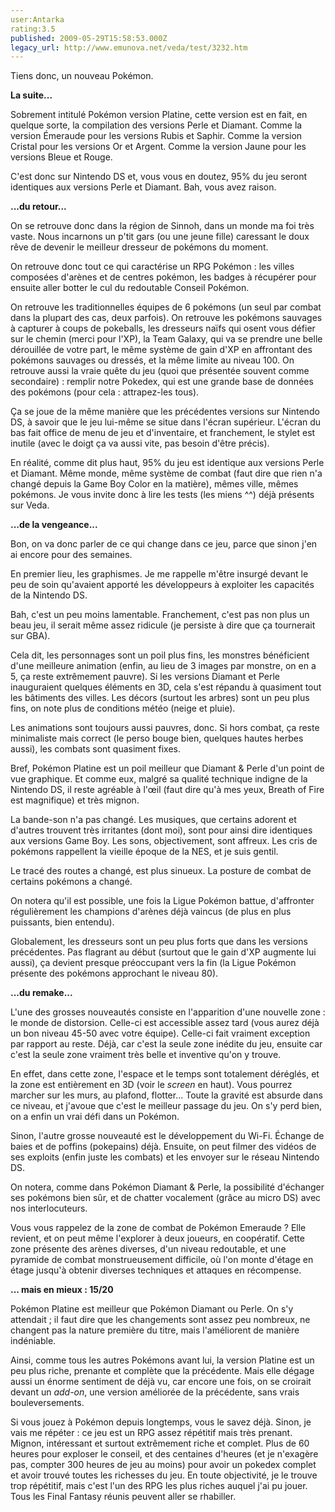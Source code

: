 ```yaml
---
user:Antarka
rating:3.5
published: 2009-05-29T15:58:53.000Z
legacy_url: http://www.emunova.net/veda/test/3232.htm
---
```

Tiens donc, un nouveau Pokémon.  

  

**La suite...**  

  

Sobrement intitulé Pokémon version Platine, cette version est en fait, en quelque sorte, la compilation des versions Perle et Diamant. Comme la version Émeraude pour les versions Rubis et Saphir. Comme la version Cristal pour les versions Or et Argent. Comme la version Jaune pour les versions Bleue et Rouge.  

  

C'est donc sur Nintendo DS et, vous vous en doutez, 95% du jeu seront identiques aux versions Perle et Diamant. Bah, vous avez raison.  

  

**...du retour...**  

  

On se retrouve donc dans la région de Sinnoh, dans un monde ma foi très vaste. Nous incarnons un p'tit gars (ou une jeune fille) caressant le doux rêve de devenir le meilleur dresseur de pokémons du moment.  

  

On retrouve donc tout ce qui caractérise un RPG Pokémon : les villes composées d'arènes et de centres pokémon, les badges à récupérer pour ensuite aller botter le cul du redoutable Conseil Pokémon.  

  

On retrouve les traditionnelles équipes de 6 pokémons (un seul par combat dans la plupart des cas, deux parfois). On retrouve les pokémons sauvages à capturer à coups de pokeballs, les dresseurs naïfs qui osent vous défier sur le chemin (merci pour l'XP), la Team Galaxy, qui va se prendre une belle dérouillée de votre part, le même système de gain d'XP en affrontant des pokémons sauvages ou dressés, et la même limite au niveau 100\. On retrouve aussi la vraie quête du jeu (quoi que présentée souvent comme secondaire) : remplir notre Pokedex, qui est une grande base de données des pokémons (pour cela : attrapez-les tous).  

  

Ça se joue de la même manière que les précédentes versions sur Nintendo DS, à savoir que le jeu lui-même se situe dans l'écran supérieur. L'écran du bas fait office de menu de jeu et d'inventaire, et franchement, le stylet est inutile (avec le doigt ça va aussi vite, pas besoin d'être précis).  

  

En réalité, comme dit plus haut, 95% du jeu est identique aux versions Perle et Diamant. Même monde, même système de combat (faut dire que rien n'a changé depuis la Game Boy Color en la matière), mêmes ville, mêmes pokémons. Je vous invite donc à lire les tests (les miens ^^) déjà présents sur Veda.  

  

**...de la vengeance...**  

  

Bon, on va donc parler de ce qui change dans ce jeu, parce que sinon j'en ai encore pour des semaines.  

  

En premier lieu, les graphismes. Je me rappelle m'être insurgé devant le peu de soin qu'avaient apporté les développeurs à exploiter les capacités de la Nintendo DS.  

  

Bah, c'est un peu moins lamentable. Franchement, c'est pas non plus un beau jeu, il serait même assez ridicule (je persiste à dire que ça tournerait sur GBA).  

  

Cela dit, les personnages sont un poil plus fins, les monstres bénéficient d'une meilleure animation (enfin, au lieu de 3 images par monstre, on en a 5, ça reste extrêmement pauvre). Si les versions Diamant et Perle inauguraient quelques éléments en 3D, cela s'est répandu à quasiment tout les bâtiments des villes. Les décors (surtout les arbres) sont un peu plus fins, on note plus de conditions météo (neige et pluie).  

  

Les animations sont toujours aussi pauvres, donc. Si hors combat, ça reste minimaliste mais correct (le perso bouge bien, quelques hautes herbes aussi), les combats sont quasiment fixes.  

  

Bref, Pokémon Platine est un poil meilleur que Diamant & Perle d'un point de vue graphique. Et comme eux, malgré sa qualité technique indigne de la Nintendo DS, il reste agréable à l'œil (faut dire qu'à mes yeux, Breath of Fire est magnifique) et très mignon.  

  

La bande-son n'a pas changé. Les musiques, que certains adorent et d'autres trouvent très irritantes (dont moi), sont pour ainsi dire identiques aux versions Game Boy. Les sons, objectivement, sont affreux. Les cris de pokémons rappellent la vieille époque de la NES, et je suis gentil.  

  

Le tracé des routes a changé, est plus sinueux. La posture de combat de certains pokémons a changé.  

  

On notera qu'il est possible, une fois la Ligue Pokémon battue, d'affronter régulièrement les champions d'arènes déjà vaincus (de plus en plus puissants, bien entendu).  

  

Globalement, les dresseurs sont un peu plus forts que dans les versions précédentes. Pas flagrant au début (surtout que le gain d'XP augmente lui aussi), ça devient presque préoccupant vers la fin (la Ligue Pokémon présente des pokémons approchant le niveau 80).  

  

**...du remake...**  

  

L'une des grosses nouveautés consiste en l'apparition d'une nouvelle zone : le monde de distorsion. Celle-ci est accessible assez tard (vous aurez déjà un bon niveau 45-50 avec votre équipe). Celle-ci fait vraiment exception par rapport au reste. Déjà, car c'est la seule zone inédite du jeu, ensuite car c'est la seule zone vraiment très belle et inventive qu'on y trouve.  

  

En effet, dans cette zone, l'espace et le temps sont totalement déréglés, et la zone est entièrement en 3D (voir le _screen_ en haut). Vous pourrez marcher sur les murs, au plafond, flotter... Toute la gravité est absurde dans ce niveau, et j'avoue que c'est le meilleur passage du jeu. On s'y perd bien, on a enfin un vrai défi dans un Pokémon.  

  

Sinon, l'autre grosse nouveauté est le développement du Wi-Fi. Échange de baies et de poffins (pokepains) déjà. Ensuite, on peut filmer des vidéos de ses exploits (enfin juste les combats) et les envoyer sur le réseau Nintendo DS.  

  

On notera, comme dans Pokémon Diamant & Perle, la possibilité d'échanger ses pokémons bien sûr, et de chatter vocalement (grâce au micro DS) avec nos interlocuteurs.  

  

Vous vous rappelez de la zone de combat de Pokémon Emeraude ? Elle revient, et on peut même l'explorer à deux joueurs, en coopératif. Cette zone présente des arènes diverses, d'un niveau redoutable, et une pyramide de combat monstrueusement difficile, où l'on monte d'étage en étage jusqu'à obtenir diverses techniques et attaques en récompense.  

  

**... mais en mieux : 15/20**  

  

Pokémon Platine est meilleur que Pokémon Diamant ou Perle. On s'y attendait ; il faut dire que les changements sont assez peu nombreux, ne changent pas la nature première du titre, mais l'améliorent de manière indéniable.  

  

Ainsi, comme tous les autres Pokémons avant lui, la version Platine est un peu plus riche, prenante et complète que la précédente. Mais elle dégage aussi un énorme sentiment de déjà vu, car encore une fois, on se croirait devant un _add-on_, une version améliorée de la précédente, sans vrais bouleversements.  

  

Si vous jouez à Pokémon depuis longtemps, vous le savez déjà. Sinon, je vais me répéter : ce jeu est un RPG assez répétitif mais très prenant. Mignon, intéressant et surtout extrêmement riche et complet. Plus de 60 heures pour exploser le conseil, et des centaines d'heures (et je n'exagère pas, compter 300 heures de jeu au moins) pour avoir un pokedex complet et avoir trouvé toutes les richesses du jeu. En toute objectivité, je le trouve trop répétitif, mais c'est l'un des RPG les plus riches auquel j'ai pu jouer. Tous les Final Fantasy réunis peuvent aller se rhabiller.
